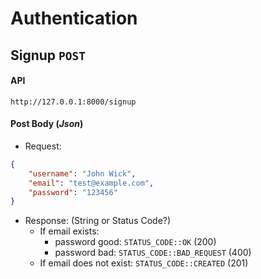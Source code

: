 # Authentication

## Signup `POST`
#### API
```
http://127.0.0.1:8000/signup
```
#### Post Body (_Json_)
- Request:
```Json
{
    "username": "John Wick",
    "email": "test@example.com",
    "password": "123456"
}
```
- Response: (String or Status Code?)
    - If email exists:
        - password good: `STATUS_CODE::OK` (200)
        - password bad: `STATUS_CODE::BAD_REQUEST` (400)
    - If email does not exist: `STATUS_CODE::CREATED` (201)

